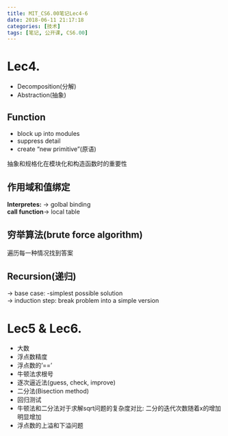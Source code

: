 ```yaml
---
title: MIT_CS6.00笔记Lec4-6
date: 2018-06-11 21:17:18
categories: [技术]
tags: [笔记, 公开课, CS6.00]
---
```

[](#Lec4 "Lec4.")Lec4.
======================

*   Decomposition(分解)
*   Abstraction(抽象)

[](#Function "Function")Function
--------------------------------

*   block up into modules
*   suppress detail
*   create “new primitive”(原语)

抽象和规格化在模块化和构造函数时的重要性

[](#作用域和值绑定 "作用域和值绑定")作用域和值绑定
-----------------------------

**Interpretes:** -\> golbal binding  
**call function**-\> local table

[](#穷举算法-brute-force-algorithm "穷举算法(brute force algorithm)")穷举算法(brute force algorithm)
----------------------------------------------------------------------------------------

遍历每一种情况找到答案

[](#Recursion-递归 "Recursion(递归)")Recursion(递归)
----------------------------------------------

-\> base case: -simplest possible solution  
-\> induction step: break problem into a simple version

[](#Lec5-amp-Lec6 "Lec5 & Lec6.")Lec5 & Lec6.
=============================================

*   大数
*   浮点数精度
*   浮点数的’==’
*   牛顿法求根号
*   逐次逼近法(guess, check, improve)
*   二分法(Bisection method)
*   回归测试
*   牛顿法和二分法对于求解sqrt问题的复杂度对比: 二分的迭代次数随着x的增加明显增加
*   浮点数的上溢和下溢问题